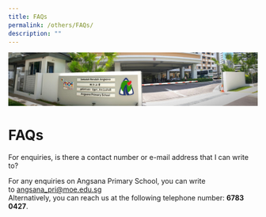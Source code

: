 ```yaml
---
title: FAQs
permalink: /others/FAQs/
description: ""
---
```

![](/images/About%20Us.jpg)

FAQs
====


For enquiries, is there a contact number or e-mail address that I can write to?   
  
For any enquiries on Angsana Primary School, you can write to [angsana\_pri@moe.edu.sg](mailto:angsana_pri@moe.edu.sg)  
Alternatively, you can reach us at the following telephone number: **6783 0427**.